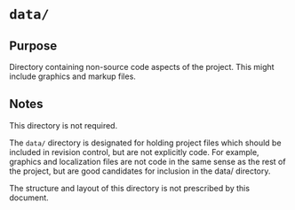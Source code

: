 # `data/`

## Purpose

Directory containing non-source code aspects of the project. This might include graphics and markup files.

## Notes

This directory is not required.

The `data/` directory is designated for holding project files which should be included in revision control, but are not explicitly code. For example, graphics and localization files are not code in the same sense as the rest of the project, but are good candidates for inclusion in the data/ directory.

The structure and layout of this directory is not prescribed by this document.